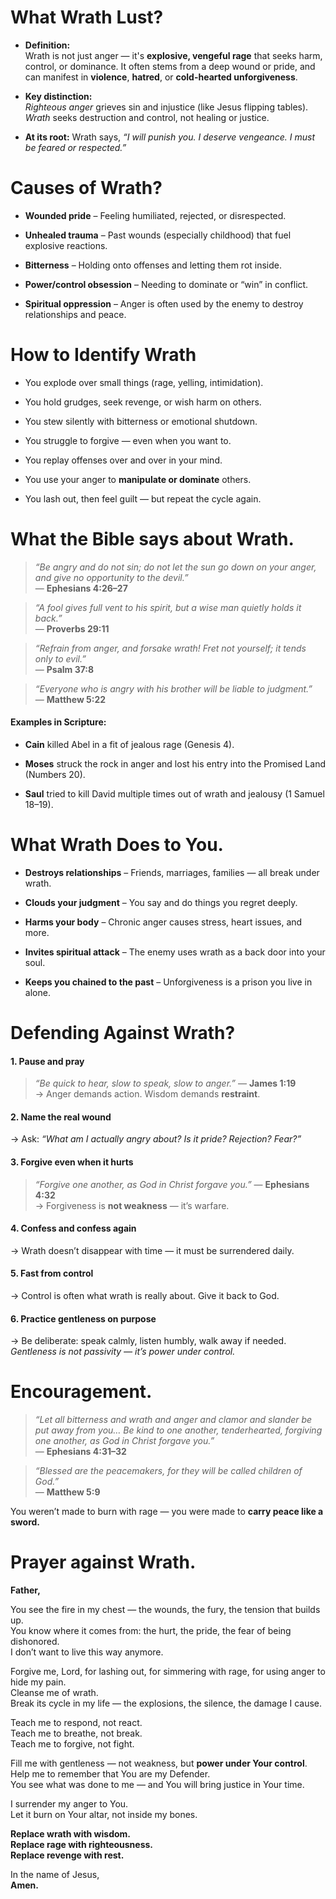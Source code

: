 # What Wrath Lust?

- **Definition:**  
    Wrath is not just anger — it's **explosive, vengeful rage** that seeks harm, control, or dominance. It often stems from a deep wound or pride, and can manifest in **violence**, **hatred**, or **cold-hearted unforgiveness**.
    
- **Key distinction:**  
    _Righteous anger_ grieves sin and injustice (like Jesus flipping tables).  
    _Wrath_ seeks destruction and control, not healing or justice.
    
- **At its root:** Wrath says, _“I will punish you. I deserve vengeance. I must be feared or respected.”_

# Causes of Wrath?

- **Wounded pride** – Feeling humiliated, rejected, or disrespected.
    
- **Unhealed trauma** – Past wounds (especially childhood) that fuel explosive reactions.
    
- **Bitterness** – Holding onto offenses and letting them rot inside.
    
- **Power/control obsession** – Needing to dominate or “win” in conflict.
    
- **Spiritual oppression** – Anger is often used by the enemy to destroy relationships and peace.
# How to Identify Wrath

- You explode over small things (rage, yelling, intimidation).
    
- You hold grudges, seek revenge, or wish harm on others.
    
- You stew silently with bitterness or emotional shutdown.
    
- You struggle to forgive — even when you want to.
    
- You replay offenses over and over in your mind.
    
- You use your anger to **manipulate or dominate** others.
    
- You lash out, then feel guilt — but repeat the cycle again.

# What the Bible says about Wrath.

> _“Be angry and do not sin; do not let the sun go down on your anger, and give no opportunity to the devil.”_  
> — **Ephesians 4:26–27**

> _“A fool gives full vent to his spirit, but a wise man quietly holds it back.”_  
> — **Proverbs 29:11**

> _“Refrain from anger, and forsake wrath! Fret not yourself; it tends only to evil.”_  
> — **Psalm 37:8**

> _“Everyone who is angry with his brother will be liable to judgment.”_  
> — **Matthew 5:22**

#### Examples in Scripture:

- **Cain** killed Abel in a fit of jealous rage (Genesis 4).
    
- **Moses** struck the rock in anger and lost his entry into the Promised Land (Numbers 20).
    
- **Saul** tried to kill David multiple times out of wrath and jealousy (1 Samuel 18–19).

# What Wrath Does to You.

- **Destroys relationships** – Friends, marriages, families — all break under wrath.
    
- **Clouds your judgment** – You say and do things you regret deeply.
    
- **Harms your body** – Chronic anger causes stress, heart issues, and more.
    
- **Invites spiritual attack** – The enemy uses wrath as a back door into your soul.
    
- **Keeps you chained to the past** – Unforgiveness is a prison you live in alone.

# Defending Against Wrath?

#### 1. **Pause and pray**

> _“Be quick to hear, slow to speak, slow to anger.”_ — **James 1:19**  
> → Anger demands action. Wisdom demands **restraint**.

#### 2. **Name the real wound**

→ Ask: _“What am I actually angry about? Is it pride? Rejection? Fear?”_

#### 3. **Forgive even when it hurts**

> _“Forgive one another, as God in Christ forgave you.”_ — **Ephesians 4:32**  
> → Forgiveness is **not weakness** — it’s warfare.

#### 4. **Confess and confess again**

→ Wrath doesn’t disappear with time — it must be surrendered daily.

#### 5. **Fast from control**

→ Control is often what wrath is really about. Give it back to God.

#### 6. **Practice gentleness on purpose**

→ Be deliberate: speak calmly, listen humbly, walk away if needed. _Gentleness is not passivity — it’s power under control._

# Encouragement.

> _“Let all bitterness and wrath and anger and clamor and slander be put away from you… Be kind to one another, tenderhearted, forgiving one another, as God in Christ forgave you.”_  
> — **Ephesians 4:31–32**

> _“Blessed are the peacemakers, for they will be called children of God.”_  
> — **Matthew 5:9**

You weren’t made to burn with rage — you were made to **carry peace like a sword.**

# Prayer against Wrath.

**Father,**

You see the fire in my chest — the wounds, the fury, the tension that builds up.  
You know where it comes from: the hurt, the pride, the fear of being dishonored.  
I don’t want to live this way anymore.

Forgive me, Lord, for lashing out, for simmering with rage, for using anger to hide my pain.  
Cleanse me of wrath.  
Break its cycle in my life — the explosions, the silence, the damage I cause.

Teach me to respond, not react.  
Teach me to breathe, not break.  
Teach me to forgive, not fight.

Fill me with gentleness — not weakness, but **power under Your control**.  
Help me to remember that You are my Defender.  
You see what was done to me — and You will bring justice in Your time.

I surrender my anger to You.  
Let it burn on Your altar, not inside my bones.

**Replace wrath with wisdom.  
Replace rage with righteousness.  
Replace revenge with rest.**

In the name of Jesus,  
**Amen.**